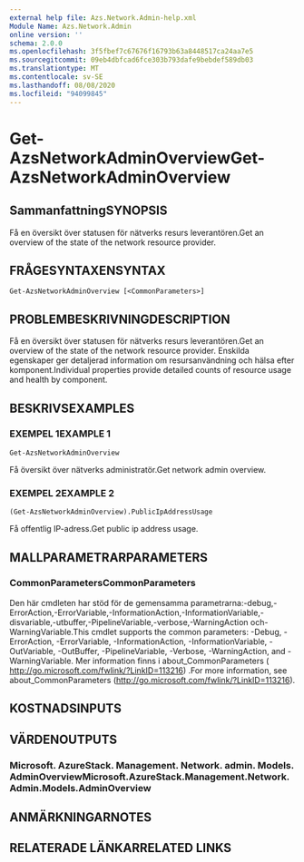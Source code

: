 ```yaml
---
external help file: Azs.Network.Admin-help.xml
Module Name: Azs.Network.Admin
online version: ''
schema: 2.0.0
ms.openlocfilehash: 3f5fbef7c67676f16793b63a8448517ca24aa7e5
ms.sourcegitcommit: 09eb4dbfcad6fce303b793dafe9bebdef589db03
ms.translationtype: MT
ms.contentlocale: sv-SE
ms.lasthandoff: 08/08/2020
ms.locfileid: "94099845"
---
```

# <span data-ttu-id="586a7-101">Get-AzsNetworkAdminOverview</span><span class="sxs-lookup"><span data-stu-id="586a7-101">Get-AzsNetworkAdminOverview</span></span>

## <span data-ttu-id="586a7-102">Sammanfattning</span><span class="sxs-lookup"><span data-stu-id="586a7-102">SYNOPSIS</span></span>
<span data-ttu-id="586a7-103">Få en översikt över statusen för nätverks resurs leverantören.</span><span class="sxs-lookup"><span data-stu-id="586a7-103">Get an overview of the state of the network resource provider.</span></span>

## <span data-ttu-id="586a7-104">FRÅGESYNTAXEN</span><span class="sxs-lookup"><span data-stu-id="586a7-104">SYNTAX</span></span>

```
Get-AzsNetworkAdminOverview [<CommonParameters>]
```

## <span data-ttu-id="586a7-105">PROBLEMBESKRIVNING</span><span class="sxs-lookup"><span data-stu-id="586a7-105">DESCRIPTION</span></span>
<span data-ttu-id="586a7-106">Få en översikt över statusen för nätverks resurs leverantören.</span><span class="sxs-lookup"><span data-stu-id="586a7-106">Get an overview of the state of the network resource provider.</span></span> <span data-ttu-id="586a7-107">Enskilda egenskaper ger detaljerad information om resursanvändning och hälsa efter komponent.</span><span class="sxs-lookup"><span data-stu-id="586a7-107">Individual properties provide detailed counts of resource usage and health by component.</span></span>

## <span data-ttu-id="586a7-108">BESKRIVS</span><span class="sxs-lookup"><span data-stu-id="586a7-108">EXAMPLES</span></span>

### <span data-ttu-id="586a7-109">EXEMPEL 1</span><span class="sxs-lookup"><span data-stu-id="586a7-109">EXAMPLE 1</span></span>
```
Get-AzsNetworkAdminOverview
```

<span data-ttu-id="586a7-110">Få översikt över nätverks administratör.</span><span class="sxs-lookup"><span data-stu-id="586a7-110">Get network admin overview.</span></span>

### <span data-ttu-id="586a7-111">EXEMPEL 2</span><span class="sxs-lookup"><span data-stu-id="586a7-111">EXAMPLE 2</span></span>
```
(Get-AzsNetworkAdminOverview).PublicIpAddressUsage
```

<span data-ttu-id="586a7-112">Få offentlig IP-adress.</span><span class="sxs-lookup"><span data-stu-id="586a7-112">Get public ip address usage.</span></span>

## <span data-ttu-id="586a7-113">MALLPARAMETRAR</span><span class="sxs-lookup"><span data-stu-id="586a7-113">PARAMETERS</span></span>

### <span data-ttu-id="586a7-114">CommonParameters</span><span class="sxs-lookup"><span data-stu-id="586a7-114">CommonParameters</span></span>
<span data-ttu-id="586a7-115">Den här cmdleten har stöd för de gemensamma parametrarna:-debug,-ErrorAction,-ErrorVariable,-InformationAction,-InformationVariable,-disvariable,-utbuffer,-PipelineVariable,-verbose,-WarningAction och-WarningVariable.</span><span class="sxs-lookup"><span data-stu-id="586a7-115">This cmdlet supports the common parameters: -Debug, -ErrorAction, -ErrorVariable, -InformationAction, -InformationVariable, -OutVariable, -OutBuffer, -PipelineVariable, -Verbose, -WarningAction, and -WarningVariable.</span></span> <span data-ttu-id="586a7-116">Mer information finns i about_CommonParameters ( http://go.microsoft.com/fwlink/?LinkID=113216) .</span><span class="sxs-lookup"><span data-stu-id="586a7-116">For more information, see about_CommonParameters (http://go.microsoft.com/fwlink/?LinkID=113216).</span></span>

## <span data-ttu-id="586a7-117">KOSTNADS</span><span class="sxs-lookup"><span data-stu-id="586a7-117">INPUTS</span></span>

## <span data-ttu-id="586a7-118">VÄRDEN</span><span class="sxs-lookup"><span data-stu-id="586a7-118">OUTPUTS</span></span>

### <span data-ttu-id="586a7-119">Microsoft. AzureStack. Management. Network. admin. Models. AdminOverview</span><span class="sxs-lookup"><span data-stu-id="586a7-119">Microsoft.AzureStack.Management.Network.Admin.Models.AdminOverview</span></span>

## <span data-ttu-id="586a7-120">ANMÄRKNINGAR</span><span class="sxs-lookup"><span data-stu-id="586a7-120">NOTES</span></span>

## <span data-ttu-id="586a7-121">RELATERADE LÄNKAR</span><span class="sxs-lookup"><span data-stu-id="586a7-121">RELATED LINKS</span></span>
